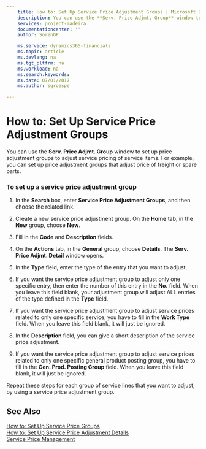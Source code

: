 ```yaml
---
    title: How to: Set Up Service Price Adjustment Groups | Microsoft Docs
    description: You can use the **Serv. Price Adjmt. Group** window to set up price adjustment groups to adjust service pricing of service items. For example, you can set up price adjustment groups that adjust price of freight or spare parts.
    services: project-madeira
    documentationcenter: ''
    author: SorenGP

    ms.service: dynamics365-financials
    ms.topic: article
    ms.devlang: na
    ms.tgt_pltfrm: na
    ms.workload: na
    ms.search.keywords:
    ms.date: 07/01/2017
    ms.author: sgroespe

---
```

# How to: Set Up Service Price Adjustment Groups
You can use the **Serv. Price Adjmt. Group** window to set up price adjustment groups to adjust service pricing of service items. For example, you can set up price adjustment groups that adjust price of freight or spare parts.  
  
### To set up a service price adjustment group  
  
1.  In the **Search** box, enter **Service Price Adjustment Groups**, and then choose the related link.  
  
2.  Create a new service price adjustment group. On the **Home** tab, in the **New** group, choose **New**.  
  
3.  Fill in the **Code** and **Description** fields.  
  
4.  On the **Actions** tab, in the **General** group, choose **Details**. The **Serv. Price Adjmt. Detail** window opens.  
  
5.  In the **Type** field, enter the type of the entry that you want to adjust.  
  
6.  If you want the service price adjustment group to adjust only one specific entry, then enter the number of this entry in the **No.** field. When you leave this field blank, your adjustment group will adjust ALL entries of the type defined in the **Type** field.  
  
7.  If you want the service price adjustment group to adjust service prices related to only one specific service, you have to fill in the **Work Type** field. When you leave this field blank, it will just be ignored.  
  
8.  In the **Description** field, you can give a short description of the service price adjustment.  
  
9. If you want the service price adjustment group to adjust service prices related to only one specific general product posting group, you have to fill in the **Gen. Prod. Posting Group** field. When you leave this field blank, it will just be ignored.  
  
 Repeat these steps for each group of service lines that you want to adjust, by using a service price adjustment group.  
  
## See Also  
 [How to: Set Up Service Price Groups](../how-to-set-up-service-price-groups.md)   
 [How to: Set Up Service Price Adjustment Details](../how-to-set-up-service-price-adjustment-details.md)   
 [Service Price Management](../service-price-management.md)